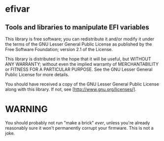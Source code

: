 efivar
======

Tools and libraries to manipulate EFI variables
---------------------------------------------

This library is free software; you can redistribute it and/or
modify it under the terms of the GNU Lesser General Public
License as published by the Free Software Foundation; version 2.1
of the License.

This library is distributed in the hope that it will be useful,
but WITHOUT ANY WARRANTY; without even the implied warranty of
MERCHANTABILITY or FITNESS FOR A PARTICULAR PURPOSE.  See the GNU
Lesser General Public License for more details.

You should have received a copy of the GNU Lesser General Public License
along with this library.  If not, see [http://www.gnu.org/licenses/].

[http://www.gnu.org/licenses/]: http://www.gnu.org/licenses/

WARNING
=======
You should probably not run "make a brick" *ever*, unless you're already
reasonably sure it won't permanently corrupt your firmware.  This is not a
joke.
